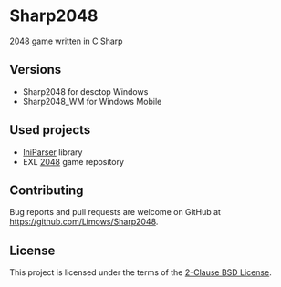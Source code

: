 # Sharp2048 

2048 game written in C Sharp

## Versions

 - Sharp2048 for desctop Windows
 - Sharp2048_WM for Windows Mobile

## Used projects

 - [IniParser] library
 - EXL [2048] game repository

## Contributing

Bug reports and pull requests are welcome on GitHub at https://github.com/Limows/Sharp2048.

## License

This project is licensed under the terms of the [2-Clause BSD License](https://opensource.org/licenses/BSD-2-Clause).

[IniParser]: https://github.com/rickyah/ini-parser
[2048]: https://github.com/EXL/2048
